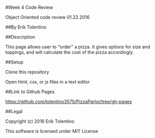 #Week 4 Code Review

Object Oriented code review 01.22.2016

##By Erik Tolentino

##Description

This page allows user to "order" a pizza. It gives options for size and toppings, and will calculate the cost of the pizza accordingly.

##Setup

Clone this repository

Open html, css, or js files in a text editor

##Link to Github Pages

https://github.com/tolentino3575/PizzaParlor/tree/gh-pages

##Legal

Copyright (c) 2016 Erik Tolentino

This software is licensed under MIT License
